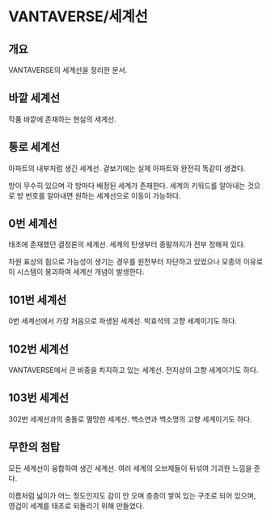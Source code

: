 # VANTAVERSE/세계선
## 개요
VANTAVERSE의 세계선을 정리한 문서.

## 바깥 세계선
작품 바깥에 존재하는 현실의 세계선.

## 통로 세계선
아파트의 내부처럼 생긴 세계선. 겉보기에는 실제 아파트와 완전히 똑같이 생겼다.

방이 무수히 있으며 각 방마다 배정된 세계가 존재한다. 세계의 키워드를 알아내는 것으로 방 번호를 알아내면 원하는 세계선으로 이동이 가능하다.

## 0번 세계선
태초에 존재했던 결정론의 세계선. 세계의 탄생부터 종말까지가 전부 정해져 있다.

차원 표상의 힘으로 가능성이 생기는 경우를 원천부터 차단하고 있었으나 모종의 이유로 이 시스템이 붕괴하여 세계선 개념이 발생한다.

## 101번 세계선
0번 세계선에서 가장 처음으로 파생된 세계선. 박효석의 고향 세계이기도 하다.

## 102번 세계선
VANTAVERSE에서 큰 비중을 차지하고 있는 세계선. 전지상의 고향 세계이기도 하다.

## 103번 세계선
302번 세계선과의 충돌로 멸망한 세계선. 백소연과 백소명의 고향 세계이기도 하다.

## 무한의 첨탑
모든 세계선이 융합하여 생긴 세계선. 여러 세계의 오브제들이 뒤섞여 기괴한 느낌을 준다.

이름처럼 넓이가 어느 정도인지도 감이 안 오며 층층이 쌓여 있는 구조로 되어 있으며, 영겁이 세계를 태초로 되돌리기 위해 만들었다.
